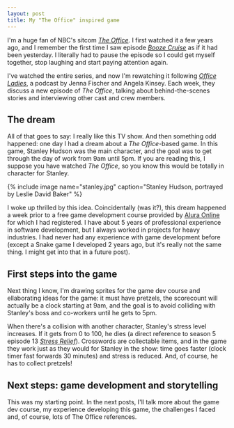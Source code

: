```yaml
---
layout: post
title: My "The Office" inspired game
---
```


I'm a huge fan of NBC's sitcom [_The Office_](https://www.imdb.com/title/tt0386676/). I first watched it a few years ago, and I remember the first time I saw episode [_Booze Cruise_](https://www.imdb.com/title/tt0664511/) as if it had been yesterday. I literally had to pause the episode so I could get myself together, stop laughing and start paying attention again.

I've watched the entire series, and now I'm rewatching it following [_Office Ladies_](https://officeladies.com/), a podcast by Jenna Fischer and Angela Kinsey. Each week, they discuss a new episode of _The Office_, talking about behind-the-scenes stories and interviewing other cast and crew members.

## The dream

All of that goes to say: I really like this TV show. And then something odd happened: one day I had a dream about a _The Office_-based game. In this game, Stanley Hudson was the main character, and the goal was to get through the day of work from 9am until 5pm. If you are reading this, I suppose you have watched _The Office_, so you know this would be totally in character for Stanley.

{% include image name="stanley.jpg" caption="Stanley Hudson, portrayed by Leslie David Baker" %}


I woke up thrilled by this idea. Coincidentally (was it?), this dream happened a week prior to a free game development course provided by [Alura Online](https://www.alura.com.br/) for which I had registered. I have about 5 years of professional experience in software development, but I always worked in projects for heavy industries. I had never had any experience with game development before (except a Snake game I developed 2 years ago, but it's really not the same thing. I might get into that in a future post).

## First steps into the game

Next thing I know, I'm drawing sprites for the game dev course and ellaborating ideas for the game: it must have pretzels, the scorecount will actually be a clock starting at 9am, and the goal is to avoid colliding with Stanley's boss and co-workers until he gets to 5pm.

When there's a collision with another character, Stanley's stress level increases. If it gets from 0 to 100, he dies (a direct reference to season 5 episode 13 [_Stress Relief_](https://www.imdb.com/title/tt1248736/)). Crosswords are collectable items, and in the game they work just as they would for Stanley in the show: time goes faster (clock timer fast forwards 30 minutes) and stress is reduced. And, of course, he has to collect pretzels!

## Next steps: game development and storytelling

This was my starting point. In the next posts, I'll talk more about the game dev course, my experience developing this game, the challenges I faced and, of course, lots of The Office references.
